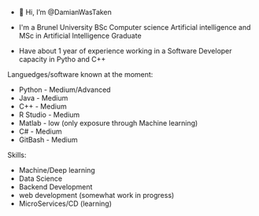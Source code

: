 - 👋 Hi, I’m @DamianWasTaken

- I'm a Brunel University BSc Computer science Artificial intelligence and MSc in Artificial Intelligence Graduate

- Have about 1 year of experience working in a Software Developer capacity in Pytho and C++
  
Languedges/software known at the moment:
  - Python - Medium/Advanced
  - Java - Medium
  - C++ - Medium
  - R Studio - Medium
  - Matlab - low (only exposure through Machine learning)
  - C# - Medium
  - GitBash - Medium

Skills:
  - Machine/Deep learning
  - Data Science
  - Backend Development
  - web development (somewhat work in progress)
  - MicroServices/CD (learning)
        
    
  
